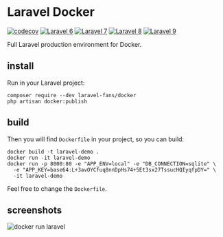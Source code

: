 # Laravel Docker

[![codecov](https://codecov.io/gh/laravel-fans/laravel-docker/branch/main/graph/badge.svg)](https://codecov.io/gh/laravel-fans/laravel-docker)
[![Laravel 6](https://github.com/laravel-fans/laravel-docker/workflows/Laravel%206/badge.svg)](https://github.com/laravel-fans/laravel-docker/actions/workflows/laravel-6.yml)
[![Laravel 7](https://github.com/laravel-fans/laravel-docker/workflows/Laravel%207/badge.svg)](https://github.com/laravel-fans/laravel-docker/actions/workflows/laravel-7.yml)
[![Laravel 8](https://github.com/laravel-fans/laravel-docker/workflows/Laravel%208/badge.svg)](https://github.com/laravel-fans/laravel-docker/actions/workflows/laravel-8.yml)
[![Laravel 9](https://github.com/laravel-fans/laravel-docker/workflows/Laravel%209/badge.svg)](https://github.com/laravel-fans/laravel-docker/actions/workflows/laravel-9.yml)

Full Laravel production environment for Docker.

## install

Run in your Laravel project:

```shell
composer require --dev laravel-fans/docker
php artisan docker:publish
```

## build

Then you will find `Dockerfile` in your project, so you can build:

```
docker build -t laravel-demo .
docker run -it laravel-demo
docker run -p 8000:80 -e "APP_ENV=local" -e "DB_CONNECTION=sqlite" \
  -e "APP_KEY=base64:L+3avOYCfuq8nnDpHs74+5Et3sx27TssucHQIyqfpDY=" \
  -it laravel-demo
```

Feel free to change the `Dockerfile`.

## screenshots

![docker run laravel](https://user-images.githubusercontent.com/4971414/126929099-20fee54e-89e8-4d52-8c04-41eeab7ede2d.png)
